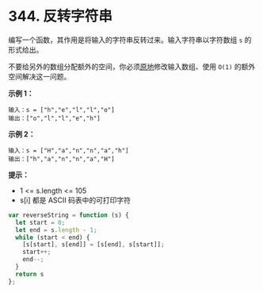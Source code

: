 # 344. 反转字符串

编写一个函数，其作用是将输入的字符串反转过来。输入字符串以字符数组 `s` 的形式给出。

不要给另外的数组分配额外的空间，你必须[原地](https://baike.baidu.com/item/%E5%8E%9F%E5%9C%B0%E7%AE%97%E6%B3%95)修改输入数组、使用 `O(1)` 的额外空间解决这一问题。


**示例 1：**

```
输入：s = ["h","e","l","l","o"]
输出：["o","l","l","e","h"]
```

**示例 2：**

```
输入：s = ["H","a","n","n","a","h"]
输出：["h","a","n","n","a","H"]
```

**提示：**

- 1 <= s.length <= 105
- s[i] 都是 ASCII 码表中的可打印字符

```javascript
var reverseString = function (s) {
  let start = 0;
  let end = s.length - 1;
  while (start < end) {
    [s[start], s[end]] = [s[end], s[start]];
    start++;
    end--;
  }
  return s
};
```
